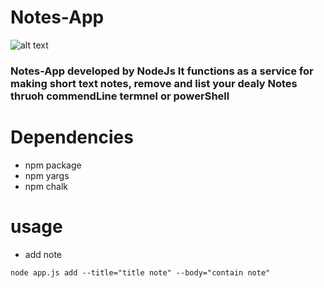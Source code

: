 # Notes-App
![alt text](https://www.google.com/search?q=notes+logo&tbm=isch&ved=2ahUKEwi4idO2zqrqAhUHrhoKHTXtAp8Q2-cCegQIABAA&oq=notes+lo&gs_lcp=CgNpbWcQARgAMgIIADICCAAyAggAMgIIADICCAAyAggAMgIIADICCAAyAggAMgIIADoECAAQQzoGCAAQCBAeOgQIIxAnUMLrBljXkglg-qEJaAdwAHgAgAGfAYgB5wuSAQQwLjExmAEAoAEBqgELZ3dzLXdpei1pbWc&sclient=img&ei=BsD7XrjuJIfcarXai_gJ&bih=788&biw=1680&rlz=1C5CHFA_enSA822SA822&safe=strict#imgrc=YXOziwCgUoKB2M)
### Notes-App developed by NodeJs It functions as a service for making short text notes, remove and list your dealy Notes thruoh commendLine termnel or powerShell 

# Dependencies 
 - npm package 
 - npm yargs
 - npm chalk

 # usage 
 - add note
 ```
 node app.js add --title="title note" --body="contain note"


